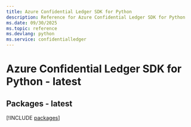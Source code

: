 ```yaml
---
title: Azure Confidential Ledger SDK for Python
description: Reference for Azure Confidential Ledger SDK for Python
ms.date: 09/30/2025
ms.topic: reference
ms.devlang: python
ms.service: confidentialledger
---
```

# Azure Confidential Ledger SDK for Python - latest
## Packages - latest
[!INCLUDE [packages](confidential-ledger-index.md)]
